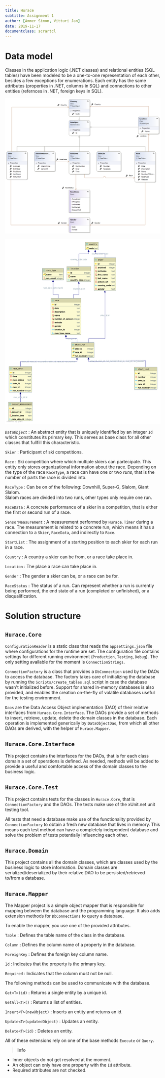 ```yaml
---
title: Hurace
subtitle: Assignment 1
author: [Ammer Simon, Vitturi Jan]
date: 2019-11-17
documentclass: scrartcl
---
```


# Data model

Classes in the application logic (.NET classes) and relational entities (SQL tables) have been modeled to be a one-to-one representation of each other, besides a few exceptions for enumerations. Each entity has the same attributes (properties in .NET, columns in SQL) and connections to other entities (refernces in .NET, foreign keys in SQL).

![Class Diagram](assets/cld.png)

![Entity Relationship Diagram](assets/erd.png)

*`DataObject`*
: An abstract entity that is uniquely identified by an integer `Id` which constitutes its primary key. This serves as base class for all other classes that fullfill this characteristic.

`Skier`
: Participant of ski competitions.

`Race`
: Ski competition where which multiple skiers can partecipate. This entity only stores organizational information about the race. Depending on the type of the race `RaceType`, a race can have one or two *runs*, that is the number of parts the race is divided into.

`RaceType`
: Can be on of the following: Downhill, Super-G, Slalom, Giant Slalom.  
Slalom races are divided into two runs, other types only require one run.

`RaceData`
: A concrete performance of a skier in a competition, that is either the first or second run of a race.

`SensorMeasurement`
: A measurement performed by `Hurace.Timer` during a race. The measurement is related to a concrete run, which means it has a connection to a `Skier`, `RaceData`, and indirectly to `Race`.

`StartList`
: The assignment of a starting position to each skier for each run in a race.

`Country`
: A country a skier can be from, or a race take place in.

`Location`
: The place a race can take place in.

`Gender`
: The gender a skier can be, or a race can be for.

`RaceStatus`
: The status of a run. Can represent whether a run is currently being performed, the end state of a run (completed or unfinished), or a disqualification.

# Solution structure

## `Hurace.Core`

`ConfigurationReader` is a static class that reads the `appsettings.json` file where configurations for the runtime are set. The configuration file contains settings for different running environment (`Production`, `Testing`, `Debug`). The only setting available for the moment is `ConnectionStrings`.

`ConnectionFactory` is a class that provides a `DbConnection` used by the DAOs to access the database. The factory takes care of initializing the database by running the `Scripts/create_tables.sql` script in case the database wasn't initialized before. Support for shared in-memory databases is also provided, and enables the creation on-the-fly of volatile databases useful for the testing environment.

`Daos` are the Data Access Object implementation (DAO) of their relative interfaces from `Hurace.Core.Interface`. The DAOs provide a set of methods to insert, retrieve, update, delete the domain classes in the database. Each operation is implemented generically by `DataObjectDao`, from which all other DAOs are derived, with the helper of `Hurace.Mapper`.

## `Hurace.Core.Interface`

This project contains the interfaces for the DAOs, that is for each class domain a set of operations is defined. As needed, methods will be added to provide a useful and comfortable access of the domain classes to the business logic.

## `Hurace.Core.Test`

This project contains tests for the classes in `Hurace.Core`, that is `ConnectionFactory` and the DAOs. The tests make use of the xUnit.net unit testing tool.

All tests that need a database make use of the functionality provided by `ConnectionFactory` to obtain a fresh new database that lives in memory. This means each test method can have a completely independent database and solve the problem of tests potentially influencing each other.

## `Hurace.Domain`

This project contains all the domain classes, which are classes used by the business logic to store information. Domain classes are serialized/deserialized by their relative DAO to be persisted/retrieved to/from a database.

## `Hurace.Mapper`

The Mapper project is a simple object mapper that is responsible for mapping between the database and the programming language. It also adds extension methods for `DbConnections` to query a database.

To enable the mapper, you use one of the provided attributes. 

`Table`
: Defines the table name of the class in the database.

`Column`
: Defines the column name of a property in the database.

`ForeignKey`
: Defines the foreign key column name.

`Id`
: Indicates that the property is the primary key.

`Required`
: Indicates that the column must not be null.

The following methods can be used to communicate with the database.

`Get<T>(id)`
: Returns a single entity by a unique id.

`GetAll<T>()`
: Returns a list of entities.

`Insert<T>(newObject)`
: Inserts an entity and returns an id.

`Update<T>(updatedObject)`
: Updates an entity.

`Delete<T>(id)`
: Deletes an entity.

All of these extensions rely on one of the base methods `Execute` or `Query`.

> **Info**
>
* Inner objects do not get resolved at the moment.
* An object can only have one property with the `Id` attribute.
* Required attributes are not checked.
